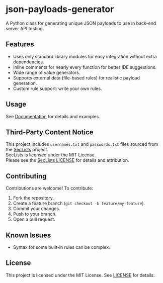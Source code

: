 # json-payloads-generator

A Python class for generating unique JSON payloads to use in back-end server API testing.

## Features
- Uses only standard library modules for easy integration without extra dependencies.
- Inline comments for nearly every function for better IDE suggestions.
- Wide range of value generators.
- Supports external data (file-based rules) for realistic payload generation.
- Custom rule support: write your own rules.

## Usage
See [Documentation](./json_generator_docs.md) for details and examples.

## Third-Party Content Notice

This project includes `usernames.txt` and `passwords.txt` files sourced from the [SecLists](https://github.com/danielmiessler/SecLists) project.  
SecLists is licensed under the MIT License.  
Please see the [SecLists LICENSE](https://github.com/danielmiessler/SecLists/blob/master/LICENSE.txt) for details and attribution.

## Contributing

Contributions are welcome! To contribute:
1. Fork the repository.
2. Create a feature branch (`git checkout -b feature/my-feature`).
3. Commit your changes.
4. Push to your branch.
5. Open a pull request.

## Known Issues
- Syntax for some built-in rules can be complex.

## License

This project is licensed under the MIT License. See [LICENSE](./LICENSE) for details.